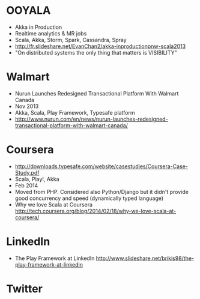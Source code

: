 OOYALA
======
* Akka in Production
* Realtime analytics & MR jobs
* Scala, Akka, Storm, Spark, Cassandra, Spray
* http://fr.slideshare.net/EvanChan2/akka-inproductionpnw-scala2013
* "On distributed systems the only thing that matters is VISIBILITY"

Walmart
=======
* Nurun Launches Redesigned Transactional Platform With Walmart Canada
* Nov 2013
* Akka, Scala, Play Framework, Typesafe platform
* http://www.nurun.com/en/news/nurun-launches-redesigned-transactional-platform-with-walmart-canada/

Coursera
========
* http://downloads.typesafe.com/website/casestudies/Coursera-Case-Study.pdf
* Scala, Play!, Akka
* Feb 2014
* Moved from PHP. Considered also Python/Django but it didn't provide good concurrency and speed (dynamically typed language)
* Why we love Scala at Coursera http://tech.coursera.org/blog/2014/02/18/why-we-love-scala-at-coursera/

LinkedIn
========
* The Play Framework at LinkedIn http://www.slideshare.net/brikis98/the-play-framework-at-linkedin 

Twitter
=======
